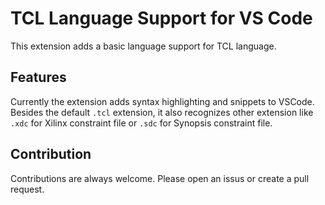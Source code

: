 # TCL Language Support for VS Code
This extension adds a basic language support for TCL language. 


## Features
Currently the extension adds syntax highlighting and snippets to VSCode.
Besides the default `.tcl` extension, it also recognizes other extension like 
`.xdc` for Xilinx constraint file or `.sdc` for Synopsis constraint file.

## Contribution
Contributions are always welcome. Please open an issus or create a pull request.
